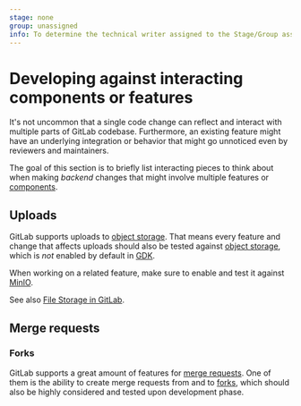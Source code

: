 ```yaml
---
stage: none
group: unassigned
info: To determine the technical writer assigned to the Stage/Group associated with this page, see https://about.gitlab.com/handbook/engineering/ux/technical-writing/#assignments
---
```


# Developing against interacting components or features

It's not uncommon that a single code change can reflect and interact with multiple parts of GitLab
codebase. Furthermore, an existing feature might have an underlying integration or behavior that
might go unnoticed even by reviewers and maintainers.

The goal of this section is to briefly list interacting pieces to think about
when making _backend_ changes that might involve multiple features or [components](architecture.md#components).

## Uploads

GitLab supports uploads to [object storage](https://docs.gitlab.com/charts/advanced/external-object-storage/). That means every feature and
change that affects uploads should also be tested against [object storage](https://docs.gitlab.com/charts/advanced/external-object-storage/),
which is _not_ enabled by default in [GDK](https://gitlab.com/gitlab-org/gitlab-development-kit).

When working on a related feature, make sure to enable and test it
against [MinIO](https://gitlab.com/gitlab-org/gitlab-development-kit/blob/main/doc/howto/object_storage.md).

See also [File Storage in GitLab](file_storage.md).

## Merge requests

### Forks

GitLab supports a great amount of features for [merge requests](../user/project/merge_requests/index.md). One
of them is the ability to create merge requests from and to [forks](../user/project/repository/forking_workflow.md#creating-a-fork),
which should also be highly considered and tested upon development phase.
